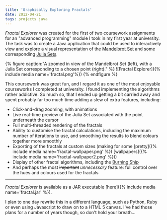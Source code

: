 ```yaml
---
title: 'Graphically Exploring Fractals'
date: 2012-04-21
tags: projects java
---
```


*Fractal Explorer* was created for the first of two coursework assignments for
an "advanced programming" module I took in my first year at university. The
task was to create a Java application that could be used to interactively view
and explore a visual representation of the [Mandelbrot
Set](http://en.wikipedia.org/wiki/Mandelbrot_set) and some corresponding [Julia
Sets](http://en.wikipedia.org/wiki/Julia_set).

{% figure caption:"A zoomed in view of the Mandelbrot Set (left), with a Julia
Set corresponding to a chosen point (right)."
%} ![Fractal Explorer]({% include media name='fractal.png'%})
{% endfigure %}

This coursework was great fun, and I regard it as one of the most enjoyable
courseworks I completed at university. I found implementing the algorithms
rather addictive. So much so, that I ended up getting a bit carried away and
spent probably far too much time adding a slew of extra features, including:

- Click-and-drag zooming, with animations
- Live real-time preview of the Julia Set associated with the point underneath
  the cursor
- Full multi-threaded rendering of the fractals
- Ability to customise the fractal calculations, including the maximum number
  of iterations to use, and smoothing the results to blend colours together
  more smoothly
- Exporting of the fractals at custom sizes (making for some
  [pretty]({% include media name='fractal-wallpaper.png' %})
  [wallpapers]({% include media name='fractal-wallpaper2.png' %}))
- Display of other fractal algorithms, including the [Burning
  Ship](http://en.wikipedia.org/wiki/Burning_ship_fractal)
- And perhaps the most ~~important~~ *unnecessary* feature: full control over
  the hues and colours used for the fractals

* * *

*Fractal Explorer* is available as a JAR executable
[here]({% include media name='fractal.jar' %}).

I plan to one day rewrite this in a different language, such as Python, Ruby or
even using Javascript to draw on to a HTML 5 canvas. I've had those plans for
a number of years though, so don't hold your breath...


